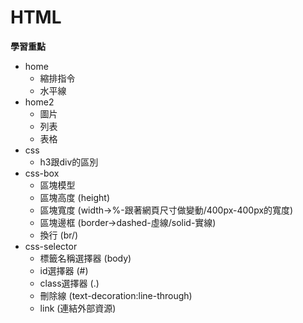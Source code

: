 # HTML
**學習重點**
* home
  * 縮排指令
  * 水平線 
* home2
  * 圖片
  * 列表
  * 表格 
* css
  * h3跟div的區別
* css-box
  * 區塊模型
  * 區塊高度 (height)
  * 區塊寬度 (width->%-跟著網頁尺寸做變動/400px-400px的寬度)
  * 區塊邊框 (border->dashed-虛線/solid-實線)
  * 換行 (br/)
* css-selector
  * 標籤名稱選擇器 (body)
  * id選擇器 (#)
  * class選擇器 (.)
  * 刪除線 (text-decoration:line-through)
  * link (連結外部資源)
